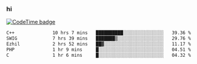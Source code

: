 ### hi  


<!--
**passer12/passer12** is a ✨ _special_ ✨ repository because its `README.md` (this file) appears on your GitHub profile.

Here are some ideas to get you started:

- 🔭 I’m currently working on ...
- 🌱 I’m currently learning ...
- 👯 I’m looking to collaborate on ...
- 🤔 I’m looking for help with ...
- 💬 Ask me about ...
- 📫 How to reach me: ...
- 😄 Pronouns: ...
- ⚡ Fun fact: ...
-->
<!--[![Top Langs](https://github-readme-stats.vercel.app/api/top-langs/?username=passer12&show_icons=true&theme=radical&count_private=true)](https://github.com/anuraghazra/github-readme-stats)-->
<!--[![Anurag's GitHub stats](https://github-readme-stats.vercel.app/api?username=passer12&show_icons=true&theme=radical&count_private=true)](https://github.com/anuraghazra/github-readme-stats)-->


[![CodeTime badge](https://img.shields.io/endpoint?style=social&url=https%3A%2F%2Fapi.codetime.dev%2Fshield%3Fid%3D20950%26project%3D%26in%3D0)](https://codetime.dev)

<!--START_SECTION:waka-->

```txt
C++              10 hrs 7 mins   ██████████░░░░░░░░░░░░░░░   39.36 %
SWIG             7 hrs 39 mins   ███████▒░░░░░░░░░░░░░░░░░   29.76 %
Ezhil            2 hrs 52 mins   ██▓░░░░░░░░░░░░░░░░░░░░░░   11.17 %
PHP              1 hr 9 mins     █░░░░░░░░░░░░░░░░░░░░░░░░   04.51 %
C                1 hr 6 mins     █░░░░░░░░░░░░░░░░░░░░░░░░   04.32 %
```

<!--END_SECTION:waka-->

